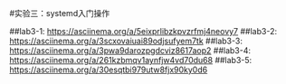 #实验三：systemd入门操作

##lab3-1: <https://asciinema.org/a/5eixprlibzkpvzrfmj4neovy7>
##lab3-2: <https://asciinema.org/a/3scxovaiuai89odjsufyem7tk>
##lab3-3: <https://asciinema.org/a/3pwa9darozpgdcviz8617aop2>
##lab3-4: <https://asciinema.org/a/261kzbmqv1aynfjw4vd70du68>
##lab3-5: <https://asciinema.org/a/30esqtbi979utw8fjx90ky0d6>





